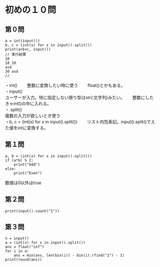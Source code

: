 # 初めの１０問  
## 第０問  
```
a = int(input())
b, c = (int(x) for x in input().split())
print(a+b+c, input())
// 実行結果
10
10 10
asd
30 asd
//
```
・int()　　
整数に変換したい時に使う　　
float()とかもある。  
・input()  
ユーザーが入力。特に指定しない限り型はstr(:文字列)みたい。　　
整数にしたきゃint()の中に入れる。  
・.split()  
複数の入力が欲しいとき使う  
・b, c = (int(x) for x in input().split())　　
リスト内包表記。input().split()でえた値をintに変換する。

## 第１問  
```
a, b = (int(x) for x in input().split())
if (a*b) % 2:
    print("Odd")
else:
    print("Even")
```
数値は0以外はtrue  

## 第２問  
```
print(input().count("1"))
```  

## 第３問  
```
n = input()
a = (int(x) for x in input().split())
ans = float("inf")
for i in a:
    ans = min(ans, len(bin(i)) - bin(i).rfind("1") - 1)
print(round(ans))
```
